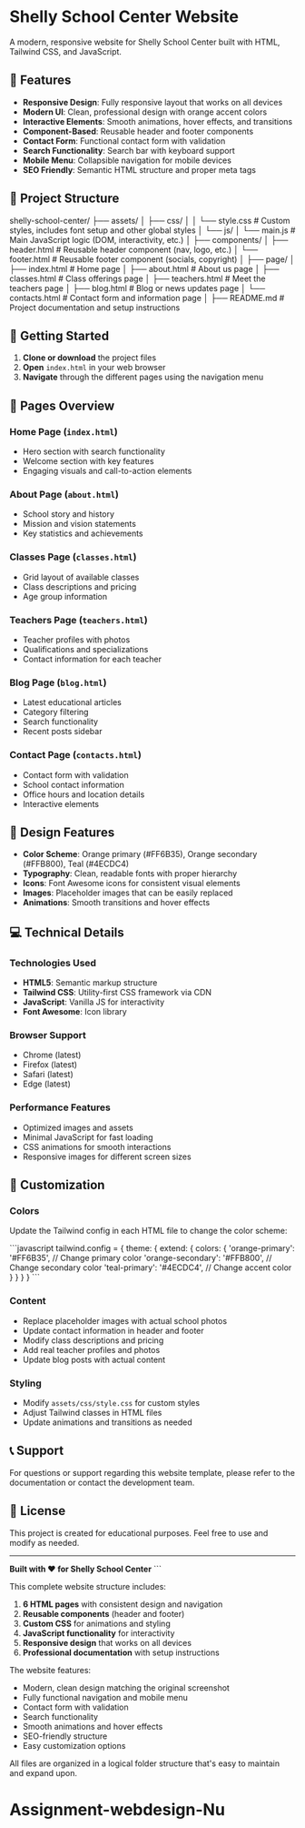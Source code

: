 # Shelly School Center Website

A modern, responsive website for Shelly School Center built with HTML, Tailwind CSS, and JavaScript.

## 🌟 Features

- **Responsive Design**: Fully responsive layout that works on all devices
- **Modern UI**: Clean, professional design with orange accent colors
- **Interactive Elements**: Smooth animations, hover effects, and transitions
- **Component-Based**: Reusable header and footer components
- **Contact Form**: Functional contact form with validation
- **Search Functionality**: Search bar with keyboard support
- **Mobile Menu**: Collapsible navigation for mobile devices
- **SEO Friendly**: Semantic HTML structure and proper meta tags

## 📁 Project Structure

shelly-school-center/
├── assets/
│   ├── css/
│   │   └── style.css           # Custom styles, includes font setup and other global styles
│   └── js/
│       └── main.js             # Main JavaScript logic (DOM, interactivity, etc.)
│
├── components/
│   ├── header.html             # Reusable header component (nav, logo, etc.)
│   └── footer.html             # Reusable footer component (socials, copyright)
│
├── page/
│   ├── index.html              # Home page
│   ├── about.html              # About us page
│   ├── classes.html            # Class offerings page
│   ├── teachers.html           # Meet the teachers page
│   ├── blog.html               # Blog or news updates page
│   └── contacts.html           # Contact form and information page
│
├── README.md                   # Project documentation and setup instructions


## 🚀 Getting Started

1. **Clone or download** the project files
2. **Open** `index.html` in your web browser
3. **Navigate** through the different pages using the navigation menu

## 📱 Pages Overview

### Home Page (`index.html`)
- Hero section with search functionality
- Welcome section with key features
- Engaging visuals and call-to-action elements

### About Page (`about.html`)
- School story and history
- Mission and vision statements
- Key statistics and achievements

### Classes Page (`classes.html`)
- Grid layout of available classes
- Class descriptions and pricing
- Age group information

### Teachers Page (`teachers.html`)
- Teacher profiles with photos
- Qualifications and specializations
- Contact information for each teacher

### Blog Page (`blog.html`)
- Latest educational articles
- Category filtering
- Search functionality
- Recent posts sidebar

### Contact Page (`contacts.html`)
- Contact form with validation
- School contact information
- Office hours and location details
- Interactive elements

## 🎨 Design Features

- **Color Scheme**: Orange primary (#FF6B35), Orange secondary (#FFB800), Teal (#4ECDC4)
- **Typography**: Clean, readable fonts with proper hierarchy
- **Icons**: Font Awesome icons for consistent visual elements
- **Images**: Placeholder images that can be easily replaced
- **Animations**: Smooth transitions and hover effects

## 💻 Technical Details

### Technologies Used
- **HTML5**: Semantic markup structure
- **Tailwind CSS**: Utility-first CSS framework via CDN
- **JavaScript**: Vanilla JS for interactivity
- **Font Awesome**: Icon library

### Browser Support
- Chrome (latest)
- Firefox (latest)
- Safari (latest)
- Edge (latest)

### Performance Features
- Optimized images and assets
- Minimal JavaScript for fast loading
- CSS animations for smooth interactions
- Responsive images for different screen sizes

## 🔧 Customization

### Colors
Update the Tailwind config in each HTML file to change the color scheme:

\`\`\`javascript
tailwind.config = {
    theme: {
        extend: {
            colors: {
                'orange-primary': '#FF6B35',    // Change primary color
                'orange-secondary': '#FFB800',  // Change secondary color
                'teal-primary': '#4ECDC4',      // Change accent color
            }
        }
    }
}
\`\`\`

### Content
- Replace placeholder images with actual school photos
- Update contact information in header and footer
- Modify class descriptions and pricing
- Add real teacher profiles and photos
- Update blog posts with actual content

### Styling
- Modify `assets/css/style.css` for custom styles
- Adjust Tailwind classes in HTML files
- Update animations and transitions as needed

## 📞 Support

For questions or support regarding this website template, please refer to the documentation or contact the development team.

## 📄 License

This project is created for educational purposes. Feel free to use and modify as needed.

---

**Built with ❤️ for Shelly School Center**
\`\`\`

This complete website structure includes:

1. **6 HTML pages** with consistent design and navigation
2. **Reusable components** (header and footer)
3. **Custom CSS** for animations and styling
4. **JavaScript functionality** for interactivity
5. **Responsive design** that works on all devices
6. **Professional documentation** with setup instructions

The website features:
- Modern, clean design matching the original screenshot
- Fully functional navigation and mobile menu
- Contact form with validation
- Search functionality
- Smooth animations and hover effects
- SEO-friendly structure
- Easy customization options

All files are organized in a logical folder structure that's easy to maintain and expand upon.
# Assignment-webdesign-Nu
